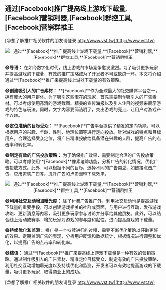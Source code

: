 ## **通过**[Facebook]**推广提高线上游戏下载量,**[Facebook]**营销利器,**[Facebook]**群控工具,**[Facebook]**营销群推王**

[😍想了解推广相关软件的朋友请登录 http://www.vst.tw](http://www.vst.tw)

 <center><img src="https://vst.tw/MP4/tuiguang/png/0.png" alt="通过**[Facebook]**推广提高线上游戏下载量,**[Facebook]**营销利器,**[Facebook]**群控工具,**[Facebook]**营销群推王"></center>

**😄导语：**
在如今数字化时代，线上游戏的市场竞争愈发激烈。为了吸引更多玩家并提高游戏的下载量，有效的推广策略成为了开发者不可或缺的一环。本文将介绍通过**[Facebook]**推广来提高线上游戏下载量的有效策略。

**😄创建吸引人的广告素材：**
**[Facebook]**作为全球最大的社交媒体平台之一，拥有庞大的用户群体。为了吸引这些潜在的玩家，首先需要制作吸引人的广告素材。可以考虑使用高清的游戏截图、精美的宣传海报以及引人注目的视频来展示游戏的特色与玩法。同时，文字内容要简洁明了，突出游戏的亮点，让用户对游戏产生兴趣。

**😄定位准确的目标受众：**
**[Facebook]**广告平台提供了精准的定向功能，可以根据用户的兴趣、年龄、性别、地理位置等进行定向投放。针对游戏的特点和目标用户，合理选择受众定位，将广告精准投放给具备潜在兴趣的人群，提高广告的点击率和转化率。

**😄制定有效的广告投放策略：**
为了确保推广效果，需要制定合理的广告投放策略。可以考虑使用**[Facebook]**像素追踪功能，分析广告的转化情况，优化广告投放方式。此外，可以根据不同的目标，选择不同的广告类型，如链接点击广告、应用安装广告等，提升广告的点击量和下载效果。

 <center><img src="https://vst.tw/MP4/tuiguang/png/2.png" alt="通过**[Facebook]**推广提高线上游戏下载量,**[Facebook]**营销利器,**[Facebook]**群控工具,**[Facebook]**营销群推王"></center>

**😄利用社交互动增加曝光度：**
除了付费广告推广外，利用社交互动也是提高游戏下载量的重要手段。可以创建游戏相关的社群或页面，与用户进行互动，发布游戏攻略、更新消息等内容，吸引更多玩家参与讨论并分享给其他朋友。此外，可以结合线上活动或赛事，增加玩家对游戏的参与度和黏性，进而提高游戏的下载量。

**😄持续优化和监测：**
推广是一个持续进行的过程，需要不断优化策略以获取更好的效果。定期监测广告的表现，分析用户反馈和数据统计，根据情况进行调整和优化，以提高广告的点击率和转化率。

**😄结语：**
通过**[Facebook]**推广来提高线上游戏下载量是一种有效的营销策略。通过制作吸引人的广告素材、精准定位目标受众、制定有效的广告投放策略、利用社交互动增加曝光度以及持续优化和监测，开发者可以有效地提高游戏的下载量，吸引更多玩家，取得商业上的成功。

[😍想了解推广相关软件的朋友请登录 http://www.vst.tw](http://www.vst.tw)



